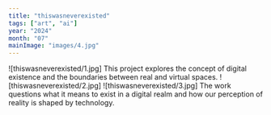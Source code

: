 ```yaml
---
title: "thiswasneverexisted"
tags: ["art", "ai"]
year: "2024"
month: "07"
mainImage: "images/4.jpg"
---
```

![thiswasneverexisted/1.jpg]
This project explores the concept of digital existence and the boundaries between real and virtual spaces.
![thiswasneverexisted/2.jpg]
![thiswasneverexisted/3.jpg]
The work questions what it means to exist in a digital realm and how our perception of reality is shaped by technology.